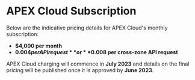 # APEX Cloud Subscription

Below are the indicative pricing details for APEX Cloud's monthly subscription:

- **$4,000 per month**  
- **$0.004 per API request** or **$0.008 per cross-zone API request**

APEX Cloud charging will commence in **July 2023** and details on the final pricing will be published once it is approved by **June 2023**.
